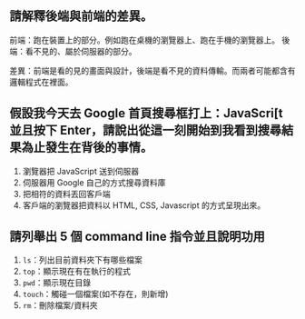 ## 請解釋後端與前端的差異。

前端：跑在裝置上的部分。例如跑在桌機的瀏覽器上、跑在手機的瀏覽器上。
後端：看不見的、屬於伺服器的部分。

差異：前端是看的見的畫面與設計，後端是看不見的資料傳輸。而兩者可能都含有邏輯程式在裡面。

## 假設我今天去 Google 首頁搜尋框打上：JavaScri[t 並且按下 Enter，請說出從這一刻開始到我看到搜尋結果為止發生在背後的事情。

1. 瀏覽器把 JavaScript 送到伺服器
2. 伺服器用 Google 自己的方式搜尋資料庫
3. 把相符的資料丟回客戶端
4. 客戶端的瀏覽器把資料以 HTML, CSS, Javascript 的方式呈現出來。

## 請列舉出 5 個 command line 指令並且說明功用

1. `ls`：列出目前資料夾下有哪些檔案
2. `top`：顯示現在有在執行的程式
3. `pwd`：顯示現在目錄
4. `touch`：觸碰一個檔案(如不存在，則新增)
5. `rm`：刪除檔案/資料夾